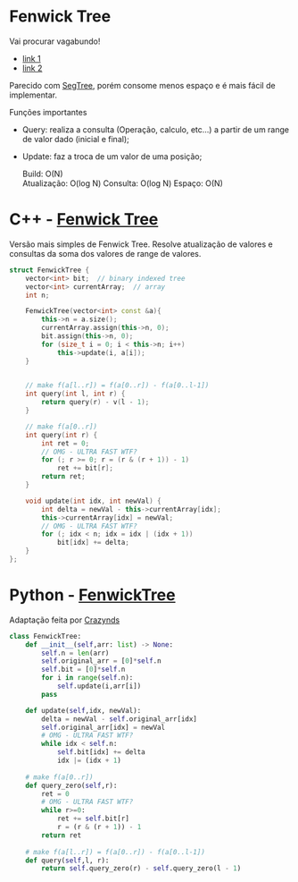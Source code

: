# Fenwick Tree


Vai procurar vagabundo!

- [link 1](https://cp-algorithms.com/data_structures/fenwick.html)
- [link 2](https://www.geeksforgeeks.org/binary-indexed-tree-or-fenwick-tree-2/)

Parecido com [SegTree](./SegTree.md), porém consome menos espaço e é mais fácil de implementar. 


Funções importantes

- Query: realiza a consulta (Operação, calculo, etc...) a partir de um range de valor dado (inicial e final);
- Update: faz a troca de um valor de uma posição;

  Build: O(N)  
Atualização: O(log N)
Consulta: O(log N)
Espaço: O(N)  



# C++ - [Fenwick Tree](https://cp-algorithms.com/data_structures/fenwick.html#finding-sum-in-one-dimensional-array)

Versão mais simples de Fenwick Tree.
Resolve atualização de valores e consultas da soma dos valores de range de valores.

```C++
struct FenwickTree {
    vector<int> bit;  // binary indexed tree
    vector<int> currentArray;  // array
    int n;

    FenwickTree(vector<int> const &a){
        this->n = a.size();
        currentArray.assign(this->n, 0);
        bit.assign(this->n, 0);
        for (size_t i = 0; i < this->n; i++)
            this->update(i, a[i]);
    }

    
    // make f(a[l..r]) = f(a[0..r]) - f(a[0..l-1])
    int query(int l, int r) {
        return query(r) - v(l - 1);
    }

    // make f(a[0..r])
    int query(int r) {
        int ret = 0;
        // OMG - ULTRA FAST WTF?
        for (; r >= 0; r = (r & (r + 1)) - 1)
            ret += bit[r];
        return ret;
    }

    void update(int idx, int newVal) {
        int delta = newVal - this->currentArray[idx];
        this->currentArray[idx] = newVal;
        // OMG - ULTRA FAST WTF?
        for (; idx < n; idx = idx | (idx + 1))
            bit[idx] += delta;
    }
};

```

# Python - [FenwickTree](#)

Adaptação feita por [Crazynds](https://github.com/crazynds)

```python
class FenwickTree:
    def __init__(self,arr: list) -> None:
        self.n = len(arr)
        self.original_arr = [0]*self.n
        self.bit = [0]*self.n
        for i in range(self.n):
            self.update(i,arr[i])
        pass

    def update(self,idx, newVal):
        delta = newVal - self.original_arr[idx]
        self.original_arr[idx] = newVal
        # OMG - ULTRA FAST WTF?
        while idx < self.n:
            self.bit[idx] += delta
            idx |= (idx + 1)
    
    # make f(a[0..r])
    def query_zero(self,r):
        ret = 0
        # OMG - ULTRA FAST WTF?
        while r>=0:
            ret += self.bit[r]
            r = (r & (r + 1)) - 1
        return ret
    
    # make f(a[l..r]) = f(a[0..r]) - f(a[0..l-1])
    def query(self,l, r):
        return self.query_zero(r) - self.query_zero(l - 1)
```


